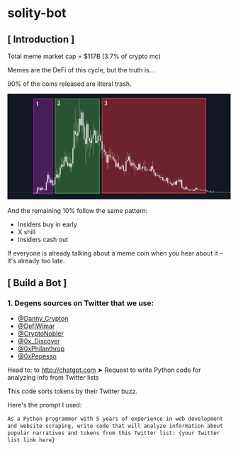 # solity-bot

## [ Introduction ]
Total meme market cap = $117B (3.7% of crypto mc)

Memes are the DeFi of this cycle, but the truth is...

90% of the coins released are literal trash.

![chart](./images/chart.png)

And the remaining 10% follow the same pattern:

- Insiders buy in early
- X shill
- Insiders cash out

If everyone is already talking about a meme coin when you hear about it – it's already too late.

## [ Build a Bot ]
### 1. Degens sources on Twitter that we use:

- [@Danny_Crypton](https://x.com/Danny_Crypton)
- [@DefiWimar](https://x.com/DefiWimar)
- [@CryptoNobler](https://x.com/CryptoNobler)
- [@0x_Discover](https://x.com/0x_Discover)
- [@0xPhilanthrop](https://x.com/0xPhilanthrop)
- [@0xPepesso](https://x.com/0xPepesso)

Head to: to http://chatgpt.com
➤ Request to write Python code for analyzing info from Twitter lists

This code sorts tokens by their Twitter buzz.

Here's the prompt I used:

```
As a Python programmer with 5 years of experience in web development and website scraping, write code that will analyze information about popular narratives and tokens from this Twitter list: {your Twitter list link here}
```
